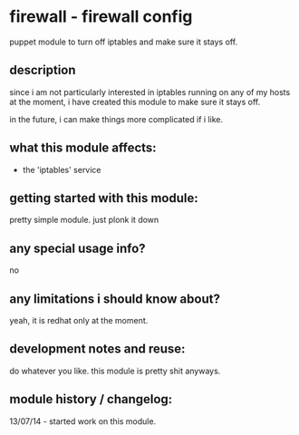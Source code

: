 firewall - firewall config 
==========================

puppet module to turn off iptables and make sure it stays off.


description
-----------
since i am not particularly interested in iptables running on 
any of my hosts at the moment, i have created this module to
make sure it stays off.  

in the future, i can make things more complicated if i like.


what this module affects:
-------------------------
* the 'iptables' service


getting started with this module:
---------------------------------
pretty simple module.  just plonk it down


any special usage info?
-----------------------
no

any limitations i should know about?
------------------------------------
yeah, it is redhat only at the moment.


development notes and reuse:
----------------------------
do whatever you like.  this module is pretty shit anyways.


module history / changelog:
---------------------------
13/07/14 - started work on this module.  
